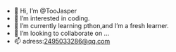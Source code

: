 - 👋 Hi, I’m @TooJasper
- 👀 I’m interested in coding.
- 🌱 I’m currently learning pthon,and I’m a fresh learner.
- 💞️ I’m looking to collaborate on ...
- 📫 adress:2495033286@qq.com

<!---
TooJasper/TooJasper is a ✨ special ✨ repository because its `README.md` (this file) appears on your GitHub profile.
You can click the Preview link to take a look at your changes.
--->
